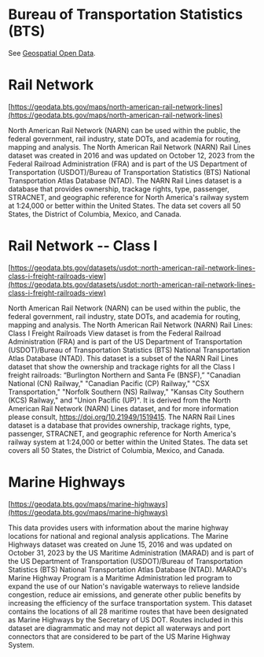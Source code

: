 Bureau of Transportation Statistics (BTS)
=========================================

See [Geospatial Open Data](https://geodata.bts.gov).


# Rail Network

[https://geodata.bts.gov/maps/north-american-rail-network-lines](https://geodata.bts.gov/maps/north-american-rail-network-lines)

North American Rail Network (NARN) can be used within the public, the federal 
government, rail industry, state DOTs, and academia for routing, mapping and 
analysis. The North American Rail Network (NARN) Rail Lines dataset was created 
in 2016 and was updated on October 12, 2023 from the Federal Railroad 
Administration (FRA) and is part of the US Department of Transportation 
(USDOT)/Bureau of Transportation Statistics (BTS) National Transportation Atlas 
Database (NTAD). The NARN Rail Lines dataset is a database that provides 
ownership, trackage rights, type, passenger, STRACNET, and geographic reference 
for North America's railway system at 1:24,000 or better within the United 
States. The data set covers all 50 States, the District of Columbia, Mexico, and 
Canada.


# Rail Network -- Class I

[https://geodata.bts.gov/datasets/usdot::north-american-rail-network-lines-class-i-freight-railroads-view](https://geodata.bts.gov/datasets/usdot::north-american-rail-network-lines-class-i-freight-railroads-view)

North American Rail Network (NARN) can be used within the public, the federal 
government, rail industry, state DOTs, and academia for routing, mapping and 
analysis. The North American Rail Network (NARN) Rail Lines: Class I Freight 
Railroads View dataset is from the Federal Railroad Administration (FRA) and is 
part of the US Department of Transportation (USDOT)/Bureau of Transportation 
Statistics (BTS) National Transportation Atlas Database (NTAD). This dataset is 
a subset of the NARN Rail Lines dataset that show the ownership and trackage 
rights for all the Class I freight railroads: “Burlington Northern and Santa Fe 
(BNSF),” "Canadian National (CN) Railway," "Canadian Pacific (CP) Railway," 
"CSX Transportation," "Norfolk Southern (NS) Railway," "Kansas City Southern 
(KCS) Railway," and "Union Pacific (UP)". It is derived from the North American 
Rail Network (NARN) Lines dataset, and for more information please consult, 
https://doi.org/10.21949/1519415. The NARN Rail Lines dataset is a database that
provides ownership, trackage rights, type, passenger, STRACNET, and geographic 
reference for North America's railway system at 1:24,000 or better within the 
United States. The data set covers all 50 States, the District of Columbia, 
Mexico, and Canada.


# Marine Highways

[https://geodata.bts.gov/maps/marine-highways](https://geodata.bts.gov/maps/marine-highways)

This data provides users with information about the marine highway locations for
national and regional analysis applications. The Marine Highways dataset was 
created on June 15, 2016 and was updated on October 31, 2023 by the US 
Maritime Administration (MARAD) and is part of the US Department of 
Transportation (USDOT)/Bureau of Transportation Statistics (BTS) National 
Transportation Atlas Database (NTAD). MARAD's Marine Highway Program is a 
Maritime Administration led program to expand the use of our Nation's navigable 
waterways to relieve landside congestion, reduce air emissions, and generate 
other public benefits by increasing the efficiency of the surface transportation 
system. This dataset contains the locations of all 28 maritime routes that have 
been designated as Marine Highways by the Secretary of US DOT. Routes included 
in this dataset are diagrammatic and may not depict all waterways and port 
connectors that are considered to be part of the US Marine Highway System.

